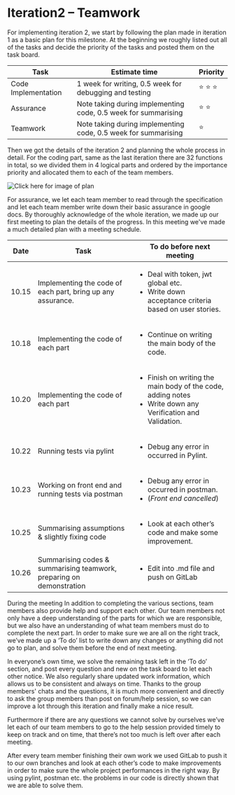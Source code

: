 ﻿# Iteration2 – Teamwork

For implementing iteration 2, we start by following the plan made in iteration 1 as a basic plan for this milestone. At the beginning we roughly listed out all of the tasks and decide the priority of the tasks and posted them on the task board.

Task | Estimate time | Priority
------------ | ------------- | -------------
Code Implementation | 1 week for writing, 0.5 week for debugging and testing | :star: :star: :star:
Assurance| Note taking during implementing code, 0.5 week for summarising | :star: :star:
Teamwork | Note taking during implementing code, 0.5 week for summarising | :star:

Then we got the details of the iteration 2 and planning the whole process in detail.
For the coding part, same as the last iteration there are 32 functions in total, so we divided them in 4 logical parts and ordered by the importance priority and allocated them to each of the team members. 

![Click here for image of plan](https://gitlab.cse.unsw.edu.au/COMP1531/19T3/M13A-FZY/blob/Zoe/plan.jpg)

For assurance, we let each team member to read through the specification and let each team member write down their basic assurance in google docs. By thoroughly acknowledge of the whole iteration, we made up our first meeting to plan the details of the progress. In this meeting we've made a much detailed plan with a meeting schedule.

Date | Task | To do before next meeting
------------ | ------------- | -------------
10.15 | Implementing the code of each part, bring up any assurance. | <ul><li>Deal with token, jwt global etc.</li><li>Write down acceptance criteria based on user stories.
10.18 | Implementing the code of each part | <ul><li>Continue on writing the main body of the code.
10.20 | Implementing the code of each part | <ul><li>Finish on writing the main body of the code, adding notes</li><li>Write down any Verification and Validation.
10.22 | Running tests via pylint | <ul><li>Debug any error in occurred in Pylint.
10.23 | Working on front end and running tests via postman | <ul><li>Debug any error in occurred in postman.</li><li>(*Front end cancelled*)
10.25 | Summarising assumptions & slightly fixing code | <ul><li>Look at each other’s code and make some improvement.
10.26 | Summarising codes & summarising teamwork, preparing on demonstration | <ul><li>Edit into .md file and push on GitLab

During the meeting In addition to completing the various sections, team members also provide help and support each other. Our team members not only have a deep understanding of the parts for which we are responsible, but we also have an understanding of what team members must do to complete the next part. In order to make sure we are all on the right track, we’ve made up a ‘To do’ list to write down any changes or anything did not go to plan, and solve them before the end of next meeting.

In everyone’s own time, we solve the remaining task left in the ‘To do’ section, and post every question and new on the task board to let each other notice. We also regularly share updated work information, which allows us to be consistent and always on time. Thanks to the group members' chats and the questions, it is much more convenient and directly to ask the group members than post on forum/help session, so we can improve a lot through this iteration and finally make a nice result.

Furthermore if there are any questions we cannot solve by ourselves we’ve let each of our team members to go to the help session provided timely to keep on track and on time, that there’s not too much is left over after each meeting. 

After every team member finishing their own work we used GitLab to push it to our own branches and look at each other’s code to make improvements in order to make sure the whole project performances in the right way. By using pylint, postman etc. the problems in our code is directly shown that we are able to solve them.

